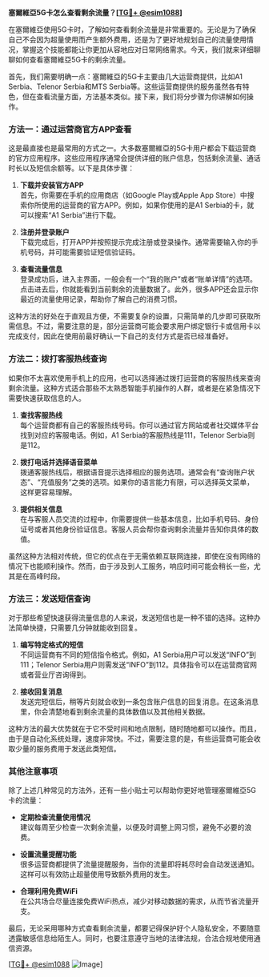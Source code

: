 **塞爾維亞5G卡怎么查看剩余流量？[[TG💪+ @esim1088](https://t.me/s/esim1088)]**

在塞爾維亞使用5G卡时，了解如何查看剩余流量是非常重要的。无论是为了确保自己不会因为超量使用而产生额外费用，还是为了更好地规划自己的流量使用情况，掌握这个技能都能让你更加从容地应对日常网络需求。今天，我们就来详细聊聊如何查看塞爾維亞5G卡的剩余流量。

首先，我们需要明确一点：塞爾維亞的5G卡主要由几大运营商提供，比如A1 Serbia、Telenor Serbia和MTS Serbia等。这些运营商提供的服务虽然各有特色，但在查看流量方面，方法基本类似。接下来，我们将分步骤为你讲解如何操作。

### 方法一：通过运营商官方APP查看

这是最直接也是最常用的方式之一。大多数塞爾維亞的5G卡用户都会下载运营商的官方应用程序。这些应用程序通常会提供详细的账户信息，包括剩余流量、通话时长以及短信余额等。以下是具体步骤：

1. **下载并安装官方APP**  
   首先，你需要在手机的应用商店（如Google Play或Apple App Store）中搜索你所使用的运营商的官方APP。例如，如果你使用的是A1 Serbia的卡，就可以搜索“A1 Serbia”进行下载。

2. **注册并登录账户**  
   下载完成后，打开APP并按照提示完成注册或登录操作。通常需要输入你的手机号码，并可能需要验证短信验证码。

3. **查看流量信息**  
   登录成功后，进入主界面，一般会有一个“我的账户”或者“账单详情”的选项。点击进去后，你就能看到当前剩余的流量数据了。此外，很多APP还会显示你最近的流量使用记录，帮助你了解自己的消费习惯。

这种方法的好处在于直观且方便，不需要复杂的设置，只需简单的几步即可获取所需信息。不过，需要注意的是，部分运营商可能会要求用户绑定银行卡或信用卡以完成支付，因此在使用前最好确认一下自己的支付方式是否已经准备好。

### 方法二：拨打客服热线查询

如果你不太喜欢使用手机上的应用，也可以选择通过拨打运营商的客服热线来查询剩余流量。这种方式适合那些不太熟悉智能手机操作的人群，或者是在紧急情况下需要快速获取信息的人。

1. **查找客服热线**  
   每个运营商都有自己的客服热线号码。你可以通过官方网站或者社交媒体平台找到对应的客服电话。例如，A1 Serbia的客服热线是111，Telenor Serbia则是112。

2. **拨打电话并选择语音菜单**  
   拨通客服热线后，根据语音提示选择相应的服务选项。通常会有“查询账户状态”、“充值服务”之类的选项。如果你的语言能力有限，可以选择英文菜单，这样更容易理解。

3. **提供相关信息**  
   在与客服人员交流的过程中，你需要提供一些基本信息，比如手机号码、身份证号或者其他身份验证信息。客服人员会帮你查询剩余流量并告知你具体的数值。

虽然这种方法相对传统，但它的优点在于无需依赖互联网连接，即使在没有网络的情况下也能顺利操作。然而，由于涉及到人工服务，响应时间可能会稍长一些，尤其是在高峰时段。

### 方法三：发送短信查询

对于那些希望快速获得流量信息的人来说，发送短信也是一种不错的选择。这种办法简单快捷，只需要几分钟就能收到回复。

1. **编写特定格式的短信**  
   不同运营商有不同的短信指令格式。例如，A1 Serbia用户可以发送“INFO”到111；Telenor Serbia用户则需发送“INFO”到112。具体指令可以在运营商官网或者营业厅咨询得到。

2. **接收回复消息**  
   发送完短信后，稍等片刻就会收到一条包含账户信息的回复消息。在这条消息里，你会清楚地看到剩余流量的具体数值以及其他相关数据。

这种方法的最大优势就在于它不受时间和地点限制，随时随地都可以操作。而且，由于是自动化系统处理，速度非常快。不过，需要注意的是，有些运营商可能会收取少量的服务费用于发送此类短信。

### 其他注意事项

除了上述几种常见的方法外，还有一些小贴士可以帮助你更好地管理塞爾維亞5G卡的流量：

- **定期检查流量使用情况**  
  建议每周至少检查一次剩余流量，以便及时调整上网习惯，避免不必要的浪费。

- **设置流量提醒功能**  
  很多运营商都提供了流量提醒服务，当你的流量即将耗尽时会自动发送通知。这样可以有效防止超量使用导致额外费用的发生。

- **合理利用免费WiFi**  
  在公共场合尽量连接免费WiFi热点，减少对移动数据的需求，从而节省流量开支。

最后，无论采用哪种方式查看剩余流量，都要记得保护好个人隐私安全，不要随意透露敏感信息给陌生人。同时，也要注意遵守当地的法律法规，合法合规地使用通信资源。

[[TG💪+ @esim1088](https://t.me/s/esim1088) ![Image](https://i.postimg.cc/4NQfJmqS/Snipaste-2025-05-13-00-14-12.png)]